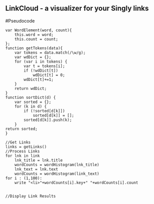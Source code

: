 LinkCloud - a visualizer for your Singly links
----------------------------------------------


#Pseudocode

	var WordElement(word, count){
		this.word = word;
		this.count = count;
	};
	function getTokens(data){
		var tokens = data.match(/\w/g);
		var wdDict = {};
		for (var i in tokens) {
			var t = tokens[i];
			if (!wdDict[t])
				wdDict[t] = 0;
			wdDict[t]+=1;
		}
		return wdDict;
	}
	function sortDict(d) {
 		var sorted = {};
 		for (k in d) {
 			if (!sorted[d[k]])
    			sorted[d[k]] = [];
    		sorted[d[k]].push(k);
 		}
 	return sorted;
 	}
 	
	//Get Links
	links = getLinks()
	//Process Links
	for lnk in link 
		lnk_title = lnk.title
		wordCounts = wordHistogram(lnk_title)
		lnk_text = lnk.text
		wordCounts = wordHistogram(link_text)
	for i : (1,100):
		write "<li>"+wordCounts[i].key+" "+wordCounts[i].count
	

 	//Display Link Results